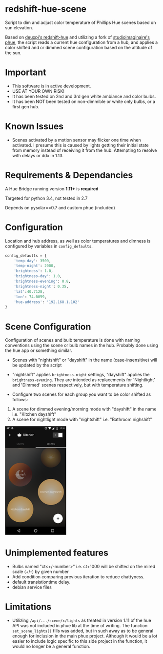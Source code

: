 # redshift-hue-scene
Script to dim and adjust color temperature of Phillips Hue scenes based on sun elevation.

Based on [deuxpi's redshift-hue](https://github.com/deuxpi/redshift-hue) and 
utilizing a fork of [studioimaginaire's phue](https://github.com/studioimaginaire/phue), 
the script reads a current hue configuration from a hub, and applies a color shifted and or 
dimmed scene configuration based on the altitude of the sun.

# Important

- This software is in active development.
- USE AT YOUR OWN RISK! 
- It has been tested on 2nd and 3rd gen white ambiance and color bulbs.
- It has been NOT been tested on non-dimmible or white only bulbs, or a first gen hub.

# Known Issues

- Scenes activated by a motion sensor may flicker one time when activated. 
I presume this is caused by lights getting their initial state from
 memory instead of receiving it from the hub. Attempting to resolve with delays or ddx in 1.13.

# Requirements & Dependancies

A Hue Bridge running version **1.11+** is **required**

Targeted for python 3.4, not tested in 2.7

Depends on pysolar==0.7 and custom phue (included) 

# Configuration

Location and hub address, as well as color temperatures and dimness is configured by variables in `config_defaults`.

```python
config_defaults = {
    'temp-day': 3500,
    'temp-night': 2000,
    'brightness': 1.0,
    'brightness-day': 1.0,
    'brightness-evening': 0.8,
    'brightness-night': 0.35,
    'lat':40.7128,
    'lon':-74.0059,
    'hue-address': '192.168.1.102'
}
```

# Scene Configuration

Configuration of scenes and bulb temperature is done with
naming conventions using the scene or bulb names in the hub. Probably done using the hue app or something similar.

- Scenes with "nightshift" or "dayshift" in the name (case-insensitive) will be updated by the script
- "nightshift" applies `brightness-night` settings, "dayshift" applies the `brightness-evening`.
 They are intended as replacements for 'Nightlight' and 'Dimmed' scenes respectively,
  but with temperature shifting.

- Configure two scenes for each group you want to be color shifted as follows:

1. A scene for dimmed evening/morning mode with "dayshift" in the name i.e. "Kitchen dayshift"
2. A scene for nightlight mode with "nightshift" i.e. "Bathroom nighshift"

 
<img src="https://github.com/ab10460ef3/redshift-hue-scene/blob/master/doc/scene_creation.png?raw=true" width="200">

# Unimplemented features 

- Bulbs named "ct<+/-number>" i.e. ct+1000 will be shifted on the mired scale (+/-) by given number
- Add condition comparing previous iteration to reduce chattyness.
- default transistiontime delay.
- debian service files

# Limitations

- Utilizing `/api/.../scene/x/lights` as treated in version 1.11 of the hue API was not included in phue lib at the time of 
writing. The function `set_scene_lights()` fills was added, but in such away as to be general enough 
for inclusion in the main phue project. Although it would be a lot easier to include logic specific to this 
side project in the function, it would no longer be a general function. 
